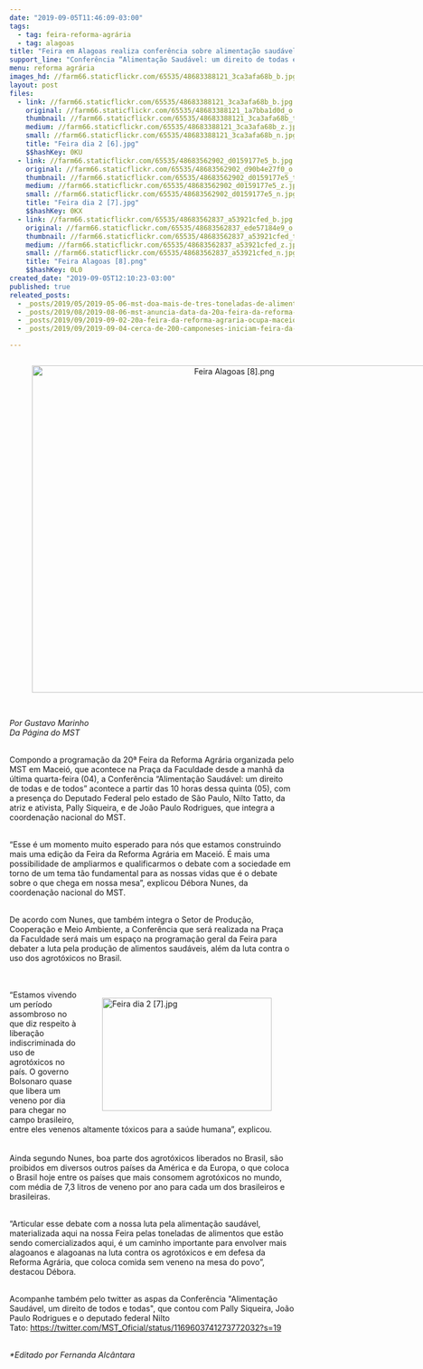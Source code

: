 ```yaml
---
date: "2019-09-05T11:46:09-03:00"
tags:
  - tag: feira-reforma-agrária
  - tag: alagoas
title: "Feira em Alagoas realiza conferência sobre alimentação saudável em praça pública\n"
support_line: "Conferência “Alimentação Saudável: um direito de todas e de todos” acontece durante a 20ª Feira da Reforma Agrária do MST no estado"
menu: reforma agrária
images_hd: //farm66.staticflickr.com/65535/48683388121_3ca3afa68b_b.jpg
layout: post
files:
  - link: //farm66.staticflickr.com/65535/48683388121_3ca3afa68b_b.jpg
    original: //farm66.staticflickr.com/65535/48683388121_1a7bba1d0d_o.jpg
    thumbnail: //farm66.staticflickr.com/65535/48683388121_3ca3afa68b_t.jpg
    medium: //farm66.staticflickr.com/65535/48683388121_3ca3afa68b_z.jpg
    small: //farm66.staticflickr.com/65535/48683388121_3ca3afa68b_n.jpg
    title: "Feira dia 2 [6].jpg"
    $$hashKey: 0KU
  - link: //farm66.staticflickr.com/65535/48683562902_d0159177e5_b.jpg
    original: //farm66.staticflickr.com/65535/48683562902_d90b4e27f0_o.jpg
    thumbnail: //farm66.staticflickr.com/65535/48683562902_d0159177e5_t.jpg
    medium: //farm66.staticflickr.com/65535/48683562902_d0159177e5_z.jpg
    small: //farm66.staticflickr.com/65535/48683562902_d0159177e5_n.jpg
    title: "Feira dia 2 [7].jpg"
    $$hashKey: 0KX
  - link: //farm66.staticflickr.com/65535/48683562837_a53921cfed_b.jpg
    original: //farm66.staticflickr.com/65535/48683562837_ede57184e9_o.png
    thumbnail: //farm66.staticflickr.com/65535/48683562837_a53921cfed_t.jpg
    medium: //farm66.staticflickr.com/65535/48683562837_a53921cfed_z.jpg
    small: //farm66.staticflickr.com/65535/48683562837_a53921cfed_n.jpg
    title: "Feira Alagoas [8].png"
    $$hashKey: 0L0
created_date: "2019-09-05T12:10:23-03:00"
published: true
releated_posts:
  - _posts/2019/05/2019-05-06-mst-doa-mais-de-tres-toneladas-de-alimentos-em-atalaia.md
  - _posts/2019/08/2019-08-06-mst-anuncia-data-da-20a-feira-da-reforma-agraria-em-alagoas.md
  - _posts/2019/09/2019-09-02-20a-feira-da-reforma-agraria-ocupa-maceio-com-os-frutos-da-luta-pela-terra.md
  - _posts/2019/09/2019-09-04-cerca-de-200-camponeses-iniciam-feira-da-reforma-agraria-em-maceio.md

---
```

<div style="text-align:center">
<figure class="image" style="display:inline-block"><img alt="Feira Alagoas [8].png" height="579" src="//farm66.staticflickr.com/65535/48683562837_a53921cfed_b.jpg" width="700" />
<figcaption></figcaption>
</figure>
</div>

<p><br />
<em>Por Gustavo Marinho<br />
Da P&aacute;gina do MST</em><br />
&nbsp;</p>

<p>Compondo a programa&ccedil;&atilde;o da 20&ordf; Feira da Reforma Agr&aacute;ria organizada pelo MST em Macei&oacute;, que acontece na Pra&ccedil;a da Faculdade desde a manh&atilde; da &uacute;ltima quarta-feira (04), a Confer&ecirc;ncia &ldquo;Alimenta&ccedil;&atilde;o Saud&aacute;vel: um direito de todas e de todos&rdquo; acontece a partir das 10 horas dessa quinta (05), com a presen&ccedil;a do Deputado Federal pelo estado de S&atilde;o Paulo, Nilto Tatto, da atriz e ativista, Pally Siqueira, e de Jo&atilde;o Paulo Rodrigues, que integra a coordena&ccedil;&atilde;o nacional do MST.</p>

<p><br />
&ldquo;Esse &eacute; um momento muito esperado para n&oacute;s que estamos construindo mais uma edi&ccedil;&atilde;o da Feira da Reforma Agr&aacute;ria em Macei&oacute;. &Eacute; mais uma possibilidade de ampliarmos e qualificarmos o debate com a sociedade em torno de um tema t&atilde;o fundamental para as nossas vidas que &eacute; o debate sobre o que chega em nossa mesa&rdquo;, explicou D&eacute;bora Nunes, da coordena&ccedil;&atilde;o nacional do MST.</p>

<p><br />
De acordo com Nunes, que tamb&eacute;m integra o Setor de Produ&ccedil;&atilde;o, Coopera&ccedil;&atilde;o e Meio Ambiente, a Confer&ecirc;ncia que ser&aacute; realizada na Pra&ccedil;a da Faculdade ser&aacute; mais um espa&ccedil;o na programa&ccedil;&atilde;o geral da Feira para debater a luta pela produ&ccedil;&atilde;o de alimentos saud&aacute;veis, al&eacute;m da luta contra o uso dos agrot&oacute;xicos no Brasil.<br />
<br />
&nbsp;</p>

<figure class="image" style="float:right"><img alt="Feira dia 2 [7].jpg" height="200" src="//farm66.staticflickr.com/65535/48683562902_d0159177e5_b.jpg" width="300" />
<figcaption></figcaption>
</figure>

<p>&ldquo;Estamos vivendo um per&iacute;odo assombroso no que diz respeito &agrave; libera&ccedil;&atilde;o indiscriminada do uso de agrot&oacute;xicos no pa&iacute;s. O governo Bolsonaro quase que libera um veneno por dia para chegar no campo brasileiro, entre eles venenos altamente t&oacute;xicos para a sa&uacute;de humana&rdquo;, explicou.<br />
<br />
<br />
Ainda segundo Nunes, boa parte dos agrot&oacute;xicos liberados no Brasil, s&atilde;o proibidos em diversos outros pa&iacute;ses da Am&eacute;rica e da Europa, o que coloca o Brasil hoje entre os pa&iacute;ses que mais consomem agrot&oacute;xicos no mundo, com m&eacute;dia de 7,3 litros de veneno por ano para cada um dos brasileiros e brasileiras.</p>

<p><br />
&ldquo;Articular esse debate com a nossa luta pela alimenta&ccedil;&atilde;o saud&aacute;vel, materializada aqui na nossa Feira pelas toneladas de alimentos que est&atilde;o sendo comercializados aqui, &eacute; um caminho importante para envolver mais alagoanos e alagoanas na luta contra os agrot&oacute;xicos e em defesa da Reforma Agr&aacute;ria, que coloca comida sem veneno na mesa do povo&rdquo;, destacou D&eacute;bora.</p>

<p><br />
Acompanhe tamb&eacute;m&nbsp;pelo twitter&nbsp;as aspas da Confer&ecirc;ncia &quot;Alimenta&ccedil;&atilde;o Saud&aacute;vel, um direito de todos e todas&quot;, que contou com Pally Siqueira, Jo&atilde;o Paulo Rodrigues e o deputado federal Nilto Tato:&nbsp;<a href="https://twitter.com/MST_Oficial/status/1169603741273772032?s=19">https://twitter.com/MST_Oficial/status/1169603741273772032?s=19</a></p>

<p><br />
<em>*Editado por Fernanda Alc&acirc;ntara</em></p>

<p>&nbsp;</p>
